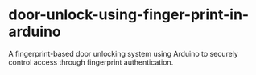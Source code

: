 # door-unlock-using-finger-print-in-arduino
A fingerprint-based door unlocking system using Arduino to securely control access through fingerprint authentication.

